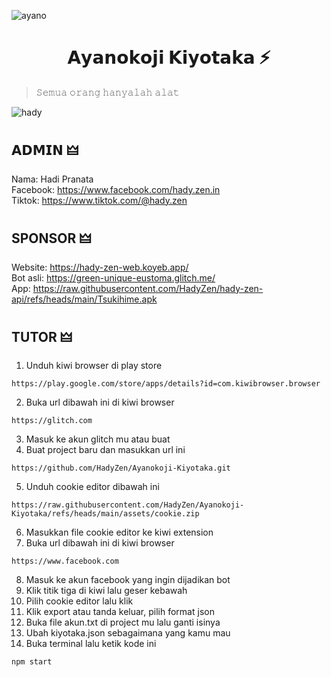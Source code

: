 ![ayano](https://raw.githubusercontent.com/HadyZen/Ayanokoji-Kiyotaka/refs/heads/main/assets/ayanokoji.png) 

<h1 align="center">𝗔𝘆𝗮𝗻𝗼𝗸𝗼𝗷𝗶 𝗞𝗶𝘆𝗼𝘁𝗮𝗸𝗮 ⚡</h1>

> 𝚂𝚎𝚖𝚞𝚊 𝚘𝚛𝚊𝚗𝚐 𝚑𝚊𝚗𝚢𝚊𝚕𝚊𝚑 𝚊𝚕𝚊𝚝 <br>

![hady](https://skillicons.dev/icons?i=html,css,js,nodejs,bash&theme=dark) 

## 𝗔𝗗𝗠𝗜𝗡 🜲

Nama: Hadi Pranata <br>
Facebook: https://www.facebook.com/hady.zen.in <br>
Tiktok: https://www.tiktok.com/@hady.zen 

## SPONSOR 🜲

Website: https://hady-zen-web.koyeb.app/ <br>
Bot asli: https://green-unique-eustoma.glitch.me/ <br>
App: https://raw.githubusercontent.com/HadyZen/hady-zen-api/refs/heads/main/Tsukihime.apk

## TUTOR 🜲

1. Unduh kiwi browser di play store <br>
```hady
https://play.google.com/store/apps/details?id=com.kiwibrowser.browser
```
2. Buka url dibawah ini di kiwi browser <br>
```hady
https://glitch.com
```
3. Masuk ke akun glitch mu atau buat <br>
4. Buat project baru dan masukkan url ini <br>
```hady
https://github.com/HadyZen/Ayanokoji-Kiyotaka.git
```
5. Unduh cookie editor dibawah ini <br> 
```hady
https://raw.githubusercontent.com/HadyZen/Ayanokoji-Kiyotaka/refs/heads/main/assets/cookie.zip
```
6. Masukkan file cookie editor ke kiwi extension <br>
7. Buka url dibawah ini di kiwi browser <br>
```hady
https://www.facebook.com
``` 
8. Masuk ke akun facebook yang ingin dijadikan bot <br>
9. Klik titik tiga di kiwi lalu geser kebawah <br>
10. Pilih cookie editor lalu klik <br>
11. Klik export atau tanda keluar, pilih format json <br>
12. Buka file akun.txt di project mu lalu ganti isinya <br>
13. Ubah kiyotaka.json sebagaimana yang kamu mau <br>
14. Buka terminal lalu ketik kode ini <br> 
```hady
npm start
```

